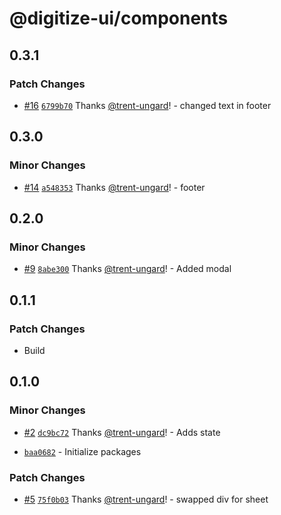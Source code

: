 # @digitize-ui/components

## 0.3.1

### Patch Changes

- [#16](https://github.com/The-Digitizers/digitize-ui/pull/16) [`6799b70`](https://github.com/The-Digitizers/digitize-ui/commit/6799b706b6af526380ba7ba7cc865f4c37074c68) Thanks [@trent-ungard](https://github.com/trent-ungard)! - changed text in footer

## 0.3.0

### Minor Changes

- [#14](https://github.com/The-Digitizers/digitize-ui/pull/14) [`a548353`](https://github.com/The-Digitizers/digitize-ui/commit/a54835368473907688ad6d3740a7ad77b7794bf7) Thanks [@trent-ungard](https://github.com/trent-ungard)! - footer

## 0.2.0

### Minor Changes

- [#9](https://github.com/The-Digitizers/digitize-ui/pull/9) [`8abe300`](https://github.com/The-Digitizers/digitize-ui/commit/8abe3000fbce3819ed4cb652abed42f1ea412d1c) Thanks [@trent-ungard](https://github.com/trent-ungard)! - Added modal

## 0.1.1

### Patch Changes

- Build

## 0.1.0

### Minor Changes

- [#2](https://github.com/trent-ungard/digitize-ui/pull/2) [`dc9bc72`](https://github.com/trent-ungard/digitize-ui/commit/dc9bc72f8b39baf323906f24b85754e0ef86d9ab) Thanks [@trent-ungard](https://github.com/trent-ungard)! - Adds state

* [`baa0682`](https://github.com/trent-ungard/digitize-ui/commit/baa06828e4792056170ea2f815528d2eb8672b04) - Initialize packages

### Patch Changes

- [#5](https://github.com/trent-ungard/digitize-ui/pull/5) [`75f0b03`](https://github.com/trent-ungard/digitize-ui/commit/75f0b035079fb5ea0a1e9e1fdf57a560ab9ab1fd) Thanks [@trent-ungard](https://github.com/trent-ungard)! - swapped div for sheet
